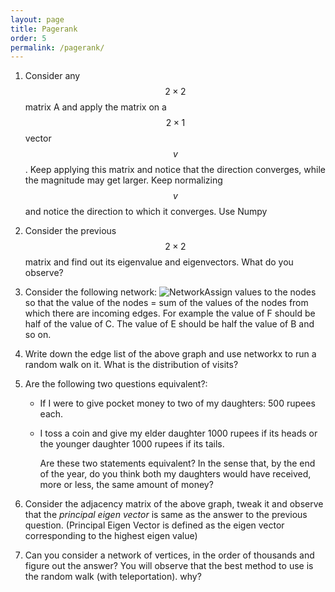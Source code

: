 ```yaml
---
layout: page
title: Pagerank
order: 5
permalink: /pagerank/
---
```


1. Consider any $$2\times 2$$ matrix A and apply the matrix on a $$2\times1$$ vector $$v$$. Keep applying this matrix and notice that the direction converges, while the magnitude may get larger. Keep normalizing $$v$$ and notice the direction to which it converges. Use Numpy 
1. Consider the previous $$2\times 2$$ matrix and find out its eigenvalue and eigenvectors. What do you observe?

3. Consider the following network:
   ![Network](https://sudarshansudarshan.github.io/cs522/files/pagerank_example.png)Assign values to the nodes so that the value of the nodes = sum of the values of the nodes from which there are incoming edges. For example the value of F should be half of the value of C. The value of E should be half the value of B and so on. 

4. Write down the edge list of the above graph and use networkx to run a random walk on it. What is the distribution of visits?

5. Are the following two questions equivalent?: 

   - If I were to give pocket money to two of my daughters: 500 rupees each.

   - I toss a coin and give my elder daughter 1000 rupees if its heads or the younger daughter 1000 rupees if its tails.

     Are these two statements equivalent? In the sense that, by the end of the year, do you think both my daughters would have received, more or less, the same amount of money?

6. Consider the adjacency matrix of the above graph, tweak it and observe that the _principal eigen vector_ is same as the answer to the previous question. (Principal Eigen Vector is defined as the eigen vector corresponding to the highest eigen value)

7. Can you consider a network of vertices, in the order of thousands and figure out the answer? You will observe that the best method to use is the random walk (with teleportation). why?
